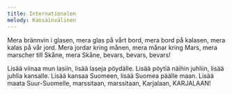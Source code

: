 ```yaml
---
title: Internationalen
melody: Kansainvälinen
---
```


Mera brännvin i glasen,
mera glas på vårt bord,
mera bord på kalasen,
mera kalas på vår jord.
Mera jordar kring månen,
mera månar kring Mars,
mera marscher till Skåne,
mera Skåne, bevars, bevars, bevars!

Lisää viinaa mun lasiin,
lisää laseja pöydälle.
Lisää pöytiä näihin juhliin,
lisää juhlia kansalle.
Lisää kansaa Suomeen,
lisää Suomea päälle maan.
Lisää maata Suur-Suomelle,
marssitaan, marssitaan, Karjalaan,
KARJALAAN!
